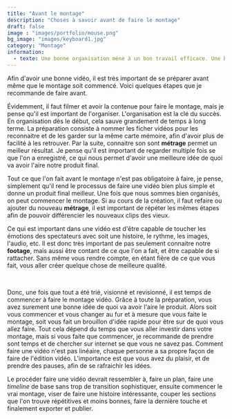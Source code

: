 ```yaml
---
title: "Avant le montage"
description: "Choses à savoir avant de faire le montage"
draft: false
image : "images/portfolio/mouse.png"
bg_image: "images/keyboard1.jpg"
category: "Montage"
information: 
  - texte: Une bonne organisation mène à un bon travail efficace. Une bonne planification rapide, qui permet de bien comprendre ce que l'on va faire, et pour se former des idées, est extrêmement utile dans le montage vidéo. Lorsque l'on connait déjà ce que l'on va affronter, nous avons un avantage. Bien sûr le montage vidéo n'est pas la guerre, mais une préparation est très pratique.
---
```

 Afin d'avoir une bonne vidéo, il est très important de se préparer avant même que le montage soit commencé. Voici quelques étapes que je recommande de faire avant.

Évidemment, il faut filmer et avoir la contenue pour faire le montage, mais je pense qu'il est important de l'organiser. L'organisation est la clé du succès. En organisation dès le début, cela sauve grandement de temps à long terme. La préparation consiste à nommer les ficher vidéos pour les reconnaitre et de les garder sur la même carte mémoire, afin d'avoir plus de facilité à les retrouver. 
Par la suite, connaitre son sont **métrage** permet un meilleur résultat. Je pense qu'il est important de regarder multiple fois se que l'on a enregistré, ce qui nous permet d'avoir une meilleure idée de quoi va avoir l'aire notre produit final.

Tout ce que l'on fait avant le montage n'est pas obligatoire à faire, je pense, simplement qu'il rend le processus de faire une vidéo bien plus simple et donne un produit final meilleur. Une fois que nous sommes bien organisés, on peut commencer le montage. Si au cours de la création, il faut refaire ou ajouter du nouveau **métrage**, il est important de répéter les mêmes étapes afin de pouvoir différencier les nouveaux clips des vieux. 

Ce qui est important dans une vidéo est d'être capable de toucher les émotions des spectateurs avec soit une histoire, le rythme, les images, l'audio, etc. Il est donc très important de pas seulement connaitre notre **footage**, mais aussi être contant de ce que l'on a fait, et être capable de si rattacher. Sans même vous rendre compte, en étant fière de ce que vous fait, vous aller créer quelque chose de meilleure qualité.

<br>

Donc, une fois que tout a été trié, visionné et revisionné, il est temps de commencer à faire le montage vidéo. Grâce à toute la préparation, vous avez surement une bonne idée de quoi va avoir l'aire le produit. Alors soit vous commencer et vous changer au fur et à mesure que vous faite le montage, soit vous fait un brouillon d'idée rapide pour être sur de quoi vous allez faire. Tout cela dépend du temps que vous aller investir dans votre montage, mais si vous faite que commencer, je recommande de prendre sont temps et de chercher sur internet se que vous ne savez pas. Comment faire une vidéo n'est pas linéaire, chaque personne a sa propre façon de faire de l'édition vidéo. L'importance est que vous avez du plaisir, et de prendre des pauses, afin de se rafraichir les idées.

Le procéder faire une vidéo devrait ressembler à, faire un plan, faire une *timeline* de base sans trop de transition sophistiquer, ensuite commencer le vrai montage, viser de faire une histoire intéressante, couper les sections que l'on trouve répétitives et moins bonnes, faire la dernière touche et finalement exporter et publier.